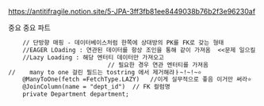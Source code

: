 https://antitifragile.notion.site/5-JPA-3ff3fb81ee8449038b76b2f3e96230af

중요 중요 파트

```dtd
    // 단방향 매핑 - 데이터베이스처럼 한쪽에 상대방의 PK를 FK로 갖는 형태
    //EAGER LOading : 연관된 데이터를 항상 조인을 통해 같이 가져옴  <<문제 일으킬 요지 많음>>
    //Lazy Loading : 해당 엔터티 데이터만 가져오고
                            // 필요한 경우 연관 엔터티를 가져옴
//    many to one 걸린 필드는 tostring 에서 제거해랴ㅏ~!~!~⭐️
    @ManyToOne(fetch =FetchType.LAZY)   //이게 실무적으로 좋음 이거만 써라⭐️
    @JoinColumn(name = "dept_id")  // FK 컬럼명
    private Department department;
```